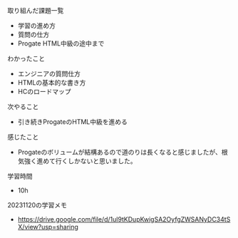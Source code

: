 取り組んだ課題一覧
* 学習の進め方
* 質問の仕方
* Progate HTML中級の途中まで

わかったこと
* エンジニアの質問仕方
* HTMLの基本的な書き方
* HCのロードマップ

次やること
* 引き続きProgateのHTML中級を進める

感じたこと
* Progateのボリュームが結構あるので道のりは長くなると感じましたが、根気強く進めて行くしかないと思いました。

学習時間
* 10h

20231120の学習メモ
* https://drive.google.com/file/d/1ul9tKDupKwigSA2OyfgZWSANyDC34tSX/view?usp=sharing
